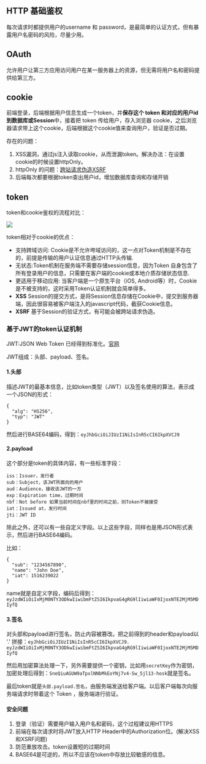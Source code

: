 ## HTTP 基础鉴权

每次请求时都提供用户的username 和 password，是最简单的认证方式，但有暴露用户名密码的风险，尽量少用。

## OAuth

允许用户让第三方应用访问用户在某一服务器上的资源，但无需将用户名和密码提供给第三方。

## cookie

前端登录，后端根据用户信息生成一个token，并**保存这个 token 和对应的用户id到数据库或Session**中，接着把 token 传给用户，存入浏览器 cookie，之后浏览器请求带上这个cookie，后端根据这个cookie值来查询用户，验证是否过期。

存在的问题：

1. XSS漏洞，通过js注入读取cookie，从而泄漏token。解决办法：在设置cookie的时候设置httpOnly。
2. httpOnly 的问题：[跨站请求伪造XSRF](https://blog.csdn.net/stpeace/article/details/53512283)
3. 后端每次都要根据token查出用户id，增加数据库查询和存储开销

## token

token和cookie鉴权的流程对比：

![](https://images2015.cnblogs.com/blog/34831/201606/34831-20160622150124531-1416052185.png)

token相对于cookie的优点：

- 支持跨域访问: Cookie是不允许垮域访问的，这一点对Token机制是不存在的，前提是传输的用户认证信息通过HTTP头传输.
- 无状态:Token机制在服务端不需要存储session信息，因为Token 自身包含了所有登录用户的信息，只需要在客户端的cookie或本地介质存储状态信息.
- 更适用于移动应用: 当客户端是一个原生平台（iOS, Android等）时，Cookie是不被支持的，这时采用Token认证机制就会简单得多。
- **XSS** Session的提交方式，是将Session信息存储在Cookie中，提交到服务器端，因此很容易被客户端注入的javascript代码，截获Cookie信息。
- **XSRF** 基于Session的验证方式，有可能会被跨站请求伪造。

### 基于JWT的token认证机制

JWT:JSON Web Token 已经得到标准化。[官网](https://jwt.io/)

JWT组成：头部、payload、签名。

#### 1.头部

描述JWT的最基本信息，比如token类型（JWT）以及签名使用的算法，表示成一个JSON的形式：

```
{
  "alg": "HS256",
  "typ": "JWT"
}
```
然后进行BASE64编码，得到：`eyJhbGciOiJIUzI1NiIsInR5cCI6IkpXVCJ9`

#### 2.payload

这个部分是token的具体内容，有一些标准字段：

```
iss：Issuer，发行者
sub：Subject，该JWT所面向的用户
aud：Audience，接收该JWT的一方
exp：Expiration time，过期时间
nbf：Not before 如果当前时间在nbf里的时间之前，则Token不被接受
iat：Issued at，发行时间
jti：JWT ID
```

除此之外，还可以有一些自定义字段。以上这些字段，同样也是用JSON形式表示，然后进行BASE64编码。

比如：

```
{
  "sub": "1234567890",
  "name": "John Doe",
  "iat": 1516239022
}
```
name就是自定义字段，编码后得到：`eyJzdWIiOiIxMjM0NTY3ODkwIiwibmFtZSI6IkpvaG4gRG9lIiwiaWF0IjoxNTE2MjM5MDIyfQ`

#### 3.签名

对头部和payload进行签名，防止内容被篡改。把之前得到的header和payload以 '.' 拼接：`eyJhbGciOiJIUzI1NiIsInR5cCI6IkpXVCJ9. eyJzdWIiOiIxMjM0NTY3ODkwIiwibmFtZSI6IkpvaG4gRG9lIiwiaWF0IjoxNTE2MjM5MDIyfQ `

然后用加密算法处理一下，另外需要提供一个密钥，比如用`secretKey`作为密钥，加密处理后得到：`SneQiuAGUW9aTpxlNNbMkEoYNj7v4-Sw_5jl13-hosk`就是签名。

最后token就是`头部.payload.签名`，由服务端发送给客户端。以后客户端每次向服务端请求时带着这个 Token ，服务端进行验证。

#### 安全问题

1. 登录（验证）需要用户输入用户名和密码，这个过程建议用HTTPS
2. 前端在每次请求时将JWT放入HTTP Header中的Authorization位。(解决XSS和XSRF问题)
3. 防范重放攻击。token设置短的过期时间
4. BASE64是可逆的，所以不应该在token中存放比较敏感的信息。
